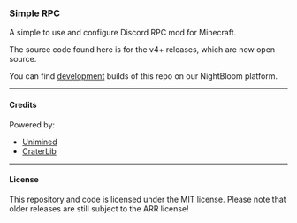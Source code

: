 ### Simple RPC

A simple to use and configure Discord RPC mod for Minecraft.

The source code found here is for the v4+ releases, which are now open source.

You can find [development](https://nightbloom.cc/project/simplerpc/) builds of this repo on our NightBloom platform.

---

#### Credits

Powered by:
- [Unimined](https://github.com/unimined/unimined)
- [CraterLib](https://github.com/firstdarkdev/CraterLib)

---

#### License

This repository and code is licensed under the MIT license. Please note that older releases are still subject to the ARR license!
